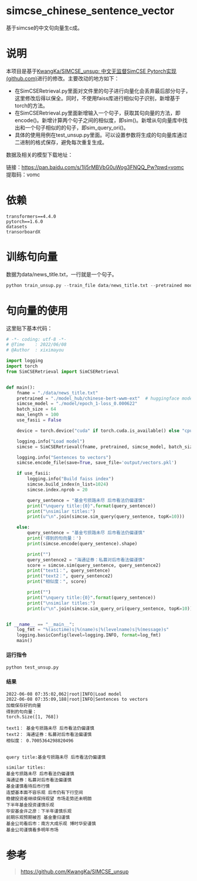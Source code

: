 # simcse_chinese_sentence_vector
基于simcse的中文句向量生c成。

# 说明

本项目是基于[KwangKa/SIMCSE_unsup: 中文无监督SimCSE Pytorch实现 (github.com)](https://github.com/KwangKa/SIMCSE_unsup)进行的修改。主要改动的地方如下：

- 在SimCSERetrieval.py里面对文件里的句子进行向量化会丢弃最后部分句子，这里修改后得以保全。同时，不使用faiss库进行相似句子识别，新增基于torch的方法。
- 在SimCSERetrieval.py里面新增输入一个句子，获取其句向量的方法，即encode()。新增计算两个句子之间的相似度，即sim()。新增从句向量库中找出和一个句子相似的的句子，即sim_query_ori()。
- 具体的使用用例在test_unsup.py里面。可以设置参数将生成的句向量库通过二进制的格式保存，避免每次重复生成。

数据及相关的模型下载地址：<br>

链接：https://pan.baidu.com/s/1lj5rMBVbG0uWog3FNQQ_Pw?pwd=vomc <br>
提取码：vomc<br>

# 依赖

```
transformers==4.4.0
pytorch==1.6.0
datasets
transorboardX
```



# 训练句向量

数据为data/news_title.txt，一行就是一个句子。

```python
python train_unsup.py --train_file data/news_title.txt --pretrained model_hub/chinese-bert-wwm-ext/
```

# 句向量的使用

这里贴下基本代码：

```python
# -*- coding: utf-8 -*-
# @Time    : 2022/06/08
# @Author  : xiximayou

import logging
import torch
from SimCSERetrieval import SimCSERetrieval


def main():
    fname = "./data/news_title.txt"
    pretrained = "./model_hub/chinese-bert-wwm-ext"  # huggingface modelhub 下载的预训练模型
    simcse_model = "./model/epoch_1-loss_0.000622"
    batch_size = 64
    max_length = 100
    use_fasii = False

    device = torch.device("cuda" if torch.cuda.is_available() else "cpu")

    logging.info("Load model")
    simcse = SimCSERetrieval(fname, pretrained, simcse_model, batch_size, max_length, device)

    logging.info("Sentences to vectors")
    simcse.encode_file(save=True, save_file='output/vectors.pkl')

    if use_fasii:
        logging.info("Build faiss index")
        simcse.build_index(n_list=1024)
        simcse.index.nprob = 20

        query_sentence = "基金亏损路未尽 后市看法仍偏谨慎"
        print("\nquery title:{0}".format(query_sentence))
        print("\nsimilar titles:")
        print(u"\n".join(simcse.sim_query(query_sentence, topK=10)))

    else:
        query_sentence = "基金亏损路未尽 后市看法仍偏谨慎"
        print('得到的句向量：')
        print(simcse.encode(query_sentence).shape)

        print("")
        query_sentence2 = "海通证券：私募对后市看法偏谨慎"
        score = simcse.sim(query_sentence, query_sentence2)
        print("text1：", query_sentence)
        print("text2：", query_sentence2)
        print("相似度：", score)

        print("")
        print("\nquery title:{0}".format(query_sentence))
        print("\nsimilar titles:")
        print(u"\n".join(simcse.sim_query_ori(query_sentence, topK=10)))


if __name__ == "__main__":
    log_fmt = "%(asctime)s|%(name)s|%(levelname)s|%(message)s"
    logging.basicConfig(level=logging.INFO, format=log_fmt)
    main()

```

#### 运行指令

```python
python test_unsup.py
```

#### 结果

```
2022-06-08 07:35:02,062|root|INFO|Load model
2022-06-08 07:35:09,188|root|INFO|Sentences to vectors
加载保存好的向量
得到的句向量：
torch.Size([1, 768])

text1： 基金亏损路未尽 后市看法仍偏谨慎
text2： 海通证券：私募对后市看法偏谨慎
相似度： 0.7005364298820496


query title:基金亏损路未尽 后市看法仍偏谨慎

similar titles:
基金亏损路未尽 后市看法仍偏谨慎
海通证券：私募对后市看法偏谨慎
基金谨慎看待后市行情
连塑基本面不容乐观 后市仍有下行空间
稳健投资者继续保持观望 市场走势还未明朗
下半年基金投资谨慎乐观
华安基金许之彦：下半年谨慎乐观
前期乐观预期被否 基金重归谨慎
基金公司看后市：南方大成乐观 博时华安谨慎
基金公司谨慎看多明年市场
```

# 参考

> https://github.com/KwangKa/SIMCSE_unsup
